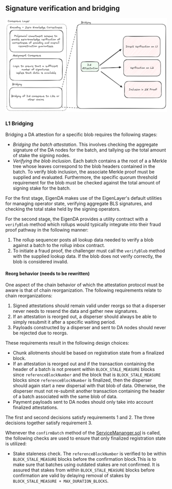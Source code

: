 ## Signature verification and bridging

![image](../../assets/bridging-module.png)

### L1 Bridging

Bridging a DA attestion for a specific blob requires the following stages:
- *Bridging the batch attestation*. This involves checking the aggregate signature of the DA nodes for the batch, and tallying up the total amount of stake the signing nodes.
- *Verifying the blob inclusion*. Each batch contains a the root of a a Merkle tree whose leaves correspond to the blob headers contained in the batch. To verify blob inclusion, the associate Merkle proof must be supplied and evaluated. Furthermore, the specific quorum threshold requirement for the blob must be checked against the total amount of signing stake for the batch. 

For the first stage, EigenDA makes use of the EigenLayer's default utilities for managing operator state, verifying aggregate BLS signatures, and checking the total stake held by the signing operators.

For the second stage, the EigenDA provides a utility contract with a `verifyBlob` method which rollups would typically integrate into their fraud proof pathway in the following manner: 
1. The rollup sequencer posts all lookup data needed to verify a blob against a batch to the rollup inbox contract. 
2. To initiate a fraud proof, the challenger must call the `verifyBlob` method with the supplied lookup data. If the blob does not verify correctly, the blob is considered invalid. 

#### Reorg behavior (needs to be rewritten)

One aspect of the chain behavior of which the attestation protocol must be aware is that of chain reorganization. The following requirements relate to chain reorganizations:
1. Signed attestations should remain valid under reorgs so that a disperser never needs to resend the data and gather new signatures.
2. If an attestation is reorged out, a disperser should always be able to simply resubmit it after a specific waiting period.
3. Payloads constructed by a disperser and sent to DA nodes should never be rejected due to reorgs.

These requirements result in the following design choices:
- Chunk allotments should be based on registration state from a finalized block.
- If an attestation is reorged out and if the transaction containing the header of a batch is not present within `BLOCK_STALE_MEASURE` blocks since `referenceBlockNumber` and the block that is `BLOCK_STALE_MEASURE` blocks since `referenceBlockNumber`  is finalized, then the disperser should again start a new dispersal with that blob of data. Otherwise, the disperser must not re-submit another transaction containing the header of a batch associated with the same blob of data.
- Payment payloads sent to DA nodes should only take into account finalized attestations.

The first and second decisions satisfy requirements 1 and 2. The three decisions together satisfy requirement 3.

Whenever the `confirmBatch` method of the [ServiceMananger.sol](../contracts-service-manager.md) is called, the following checks are used to ensure that only finalized registration state is utilized:
- Stake staleness check. The `referenceBlockNumber` is verified to be within `BLOCK_STALE_MEASURE` blocks before the confirmation block.This is to make sure that batches using outdated stakes are not confirmed. It is assured that stakes from within `BLOCK_STALE_MEASURE` blocks before confirmation are valid by delaying removal of stakes by `BLOCK_STALE_MEASURE + MAX_DURATION_BLOCKS`.